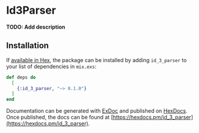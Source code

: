 # Id3Parser

**TODO: Add description**

## Installation

If [available in Hex](https://hex.pm/docs/publish), the package can be installed
by adding `id_3_parser` to your list of dependencies in `mix.exs`:

```elixir
def deps do
  [
    {:id_3_parser, "~> 0.1.0"}
  ]
end
```

Documentation can be generated with [ExDoc](https://github.com/elixir-lang/ex_doc)
and published on [HexDocs](https://hexdocs.pm). Once published, the docs can
be found at [https://hexdocs.pm/id_3_parser](https://hexdocs.pm/id_3_parser).

